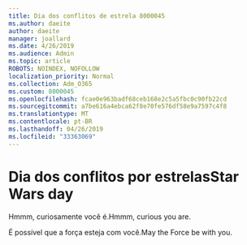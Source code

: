 ```yaml
---
title: Dia dos conflitos de estrela 8000045
ms.author: daeite
author: daeite
manager: joallard
ms.date: 4/26/2019
ms.audience: Admin
ms.topic: article
ROBOTS: NOINDEX, NOFOLLOW
localization_priority: Normal
ms.collection: Adm_O365
ms.custom: 8000045
ms.openlocfilehash: fcae0e963badf68ceb168e2c5a5fbc0c90fb22cd
ms.sourcegitcommit: a7be616a4ebca62f8e70fe576df58e9a7597c4f8
ms.translationtype: MT
ms.contentlocale: pt-BR
ms.lasthandoff: 04/26/2019
ms.locfileid: "33363069"
---
```

# <a name="star-wars-day"></a><span data-ttu-id="97291-102">Dia dos conflitos por estrelas</span><span class="sxs-lookup"><span data-stu-id="97291-102">Star Wars day</span></span>

<span data-ttu-id="97291-103">Hmmm, curiosamente você é.</span><span class="sxs-lookup"><span data-stu-id="97291-103">Hmmm, curious you are.</span></span>

<span data-ttu-id="97291-104">É possível que a força esteja com você.</span><span class="sxs-lookup"><span data-stu-id="97291-104">May the Force be with you.</span></span>